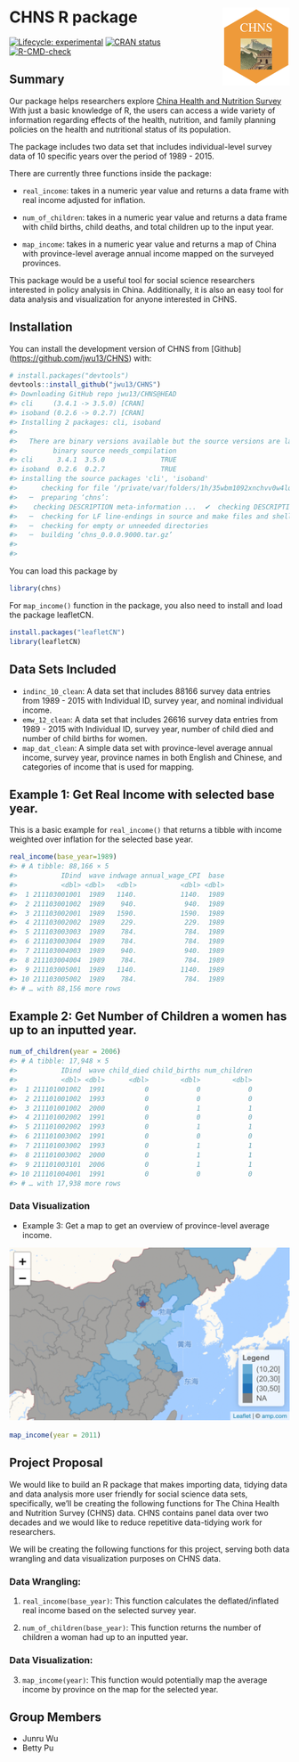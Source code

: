 
<!-- README.md is generated from README.Rmd. Please edit that file -->

# CHNS R package <img src='data-raw/hex.png' align="right" height="139"/>

<!-- badges: start -->

[![Lifecycle:
experimental](https://img.shields.io/badge/lifecycle-experimental-orange.svg)](https://lifecycle.r-lib.org/articles/stages.html#experimental)
[![CRAN
status](https://www.r-pkg.org/badges/version/surveyjanitor)](https://CRAN.R-project.org/package=surveyjanitor)
[![R-CMD-check](https://github.com/jwu13/CHNS/actions/workflows/R-CMD-check.yaml/badge.svg)](https://github.com/jwu13/CHNS/actions/workflows/R-CMD-check.yaml)

<!-- badges: end -->

## Summary

Our package helps researchers explore [China Health and Nutrition
Survey](https://www.cpc.unc.edu/projects/china/data) With just a basic
knowledge of R, the users can access a wide variety of information
regarding effects of the health, nutrition, and family planning policies
on the health and nutritional status of its population.  

The package includes two data set that includes individual-level survey
data of 10 specific years over the period of 1989 - 2015.  

There are currently three functions inside the package:  

-   `real_income`: takes in a numeric year value and returns a data
    frame with real income adjusted for inflation.  

-   `num_of_children`: takes in a numeric year value and returns a data
    frame with child births, child deaths, and total children up to the
    input year.  

-   `map_income`: takes in a numeric year value and returns a map of
    China with province-level average annual income mapped on the
    surveyed provinces.  

This package would be a useful tool for social science researchers
interested in policy analysis in China. Additionally, it is also an easy
tool for data analysis and visualization for anyone interested in CHNS.

## Installation

You can install the development version of CHNS from \[Github\]
(<https://github.com/jwu13/CHNS>) with:

``` r
# install.packages("devtools")
devtools::install_github("jwu13/CHNS")
#> Downloading GitHub repo jwu13/CHNS@HEAD
#> cli     (3.4.1 -> 3.5.0) [CRAN]
#> isoband (0.2.6 -> 0.2.7) [CRAN]
#> Installing 2 packages: cli, isoband
#> 
#>   There are binary versions available but the source versions are later:
#>         binary source needs_compilation
#> cli      3.4.1  3.5.0              TRUE
#> isoband  0.2.6  0.2.7              TRUE
#> installing the source packages 'cli', 'isoband'
#>      checking for file ‘/private/var/folders/1h/35wbm1092xnchvv0w4lq5t2h0000gn/T/Rtmpv8sN6K/remotesb9d148f9dc0a/jwu13-CHNS-de22a14/DESCRIPTION’ ...  ✔  checking for file ‘/private/var/folders/1h/35wbm1092xnchvv0w4lq5t2h0000gn/T/Rtmpv8sN6K/remotesb9d148f9dc0a/jwu13-CHNS-de22a14/DESCRIPTION’
#>   ─  preparing ‘chns’:
#>    checking DESCRIPTION meta-information ...  ✔  checking DESCRIPTION meta-information
#>   ─  checking for LF line-endings in source and make files and shell scripts
#>   ─  checking for empty or unneeded directories
#>   ─  building ‘chns_0.0.0.9000.tar.gz’
#>      
#> 
```

You can load this package by

``` r
library(chns)
```

For `map_income()` function in the package, you also need to install and
load the package leafletCN.

``` r
install.packages("leafletCN")
library(leafletCN)
```

## Data Sets Included

-   `indinc_10_clean`: A data set that includes 88166 survey data
    entries from 1989 - 2015 with Individual ID, survey year, and
    nominal individual income.
-   `emw_12_clean`: A data set that includes 26616 survey data entries
    from 1989 - 2015 with Individual ID, survey year, number of child
    died and number of child births for women.
-   `map_dat_clean`: A simple data set with province-level average
    annual income, survey year, province names in both English and
    Chinese, and categories of income that is used for mapping.

## Example 1: Get Real Income with selected base year.

This is a basic example for `real_income()` that returns a tibble with
income weighted over inflation for the selected base year.

``` r
real_income(base_year=1989) 
#> # A tibble: 88,166 × 5
#>           IDind  wave indwage annual_wage_CPI  base
#>           <dbl> <dbl>   <dbl>           <dbl> <dbl>
#>  1 211103001001  1989   1140.           1140.  1989
#>  2 211103001002  1989    940.            940.  1989
#>  3 211103002001  1989   1590.           1590.  1989
#>  4 211103002002  1989    229.            229.  1989
#>  5 211103003003  1989    784.            784.  1989
#>  6 211103003004  1989    784.            784.  1989
#>  7 211103004003  1989    940.            940.  1989
#>  8 211103004004  1989    784.            784.  1989
#>  9 211103005001  1989   1140.           1140.  1989
#> 10 211103005002  1989    784.            784.  1989
#> # … with 88,156 more rows
```

## Example 2: Get Number of Children a women has up to an inputted year.

``` r
num_of_children(year = 2006) 
#> # A tibble: 17,948 × 5
#>           IDind  wave child_died child_births num_children
#>           <dbl> <dbl>      <dbl>        <dbl>        <dbl>
#>  1 211101001002  1991          0            0            0
#>  2 211101001002  1993          0            0            0
#>  3 211101001002  2000          0            1            1
#>  4 211101002002  1991          0            0            0
#>  5 211101002002  1993          0            1            1
#>  6 211101003002  1991          0            0            0
#>  7 211101003002  1993          0            1            1
#>  8 211101003002  2000          0            1            1
#>  9 211101003101  2006          0            1            1
#> 10 211101004001  1991          0            0            0
#> # … with 17,938 more rows
```

### Data Visualization

-   Example 3: Get a map to get an overview of province-level average
    income.

![a visualization demo](data-raw/viz_demo.png)

``` r
map_income(year = 2011)
```

## Project Proposal

We would like to build an R package that makes importing data, tidying
data and data analysis more user friendly for social science data sets,
specifically, we’ll be creating the following functions for The China
Health and Nutrition Survey (CHNS) data. CHNS contains panel data over
two decades and we would like to reduce repetitive data-tidying work for
researchers.

We will be creating the following functions for this project, serving
both data wrangling and data visualization purposes on CHNS data.

### Data Wrangling:

1)  `real_income(base_year)`: This function calculates the
    deflated/inflated real income based on the selected survey year.

2)  `num_of_children(base_year)`: This function returns the number of
    children a woman had up to an inputted year.

### Data Visualization:

3)  `map_income(year)`: This function would potentially map the average
    income by province on the map for the selected year.

## Group Members

-   Junru Wu
-   Betty Pu
